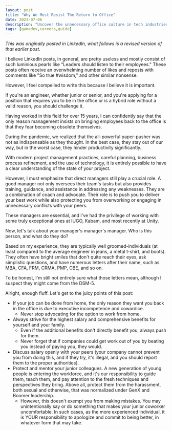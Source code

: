```yaml
---
layout: post
title: "Why We Must Resist The Return to Office"
date: 2023-07-06
description: "Uncover the unnecessary office culture in tech industries with this thought-provoking article. Explore why office presence may not be necessary, the significance of advocating for work-from-home options, and the need for salary transparency. Essential reading for engineers aiming for an improved work-life balance."
tags: [gamedev,careers,guide]
---
```


*This was originally posted in LinkedIn, what follows is a revised version of that earlier post.*

I believe LinkedIn posts, in general, are pretty useless and mostly consist of such luminious pearls like "Leaders should listen to their employees." These posts often receive an overwhelming number of likes and reposts with comments like "So true #wisdom," and other similar nonsense.

However, I feel compelled to write this because I believe it is important.

If you're an engineer, whether junior or senior, and you're applying for a position that requires you to be in the office or is a hybrid role without a valid reason, you should challenge it.

Having worked in this field for over 15 years, I can confidently say that the only reason management insists on bringing employees back to the office is that they fear becoming obsolete themselves.

During the pandemic, we realized that the all-powerful paper-pusher was not as indispensable as they thought. In the best case, they stay out of our way, but in the worst case, they hinder productivity significantly.

With modern project management practices, careful planning, business process refinement, and the use of technology, it is entirely possible to have a clear understanding of the state of your project.

However, I must emphasize that direct managers still play a crucial role. A good manager not only oversees their team's tasks but also provides training, guidance, and assistance in addressing any weaknesses. They are a combination of coach and advocate. Their role is to push you to deliver your best work while also protecting you from overworking or engaging in unnecessary conflicts with your peers.

These managers are essential, and I've had the privilege of working with some truly exceptional ones at IUGO, Kabam, and most recently at Unity.

Now, let's talk about your manager's manager's manager. Who is this person, and what do they do?

Based on my experience, they are typically well groomed-individuals (at least compared to the average engineer in jeans, a metal t-shirt, and boots). They often have bright smiles that don't quite reach their eyes, ask simplistic questions, and have numerous letters after their name, such as MBA, CFA, FRM, CRMA, PMP, CBE, and so on.

To be honest, I'm still not entirely sure what those letters mean, although I suspect they might come from the DSM-5.

Alright, enough fluff. Let's get to the juicy points of this post:

* If your job can be done from home, the only reason they want you back in the office is due to executive incompetence and cowardice.
  * Never stop advocating for the option to work from home.
* Always strive for the highest salary and comprehensive benefits for yourself and your family.
  * Even if the additional benefits don't directly benefit you, always push for them.
  * Never forget that if companies could get work out of you by beating you instead of paying you, they would.
* Discuss salary openly with your peers (your company cannot prevent you from doing this, and if they try, it's illegal, and you should report them to the proper authorities).
* Protect and mentor your junior colleagues. A new generation of young people is entering the workforce, and it's our responsibility to guide them, teach them, and pay attention to the fresh techniques and perspectives they bring. Above all, protect them from the harassment, both sexual and otherwise, that was normalized under GenX and Boomer leadership.
  * However, this doesn't exempt you from making mistakes. You may unintentionally say or do something that makes your junior coworker uncomfortable. In such cases, as the more experienced individual, it is YOUR responsibility to apologize and commit to being better, in whatever form that may take.
